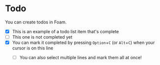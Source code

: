# Todo

You can create todos in Foam.

- [x] This is an example of a todo list item that's complete
- [ ] This one is not completed yet
- [x] You can mark it completed by pressing `Option`+`C` (or `Alt`+`C`) when your cursor is on this line
  - [ ] You can also select multiple lines and mark them all at once!


